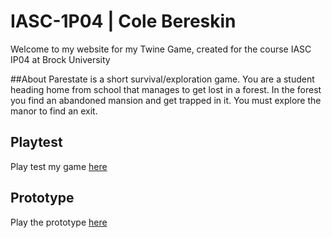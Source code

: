 # IASC-1P04 | Cole Bereskin

Welcome to my website for my Twine Game, created for the course IASC IP04 at Brock University

##About
Parestate is a short survival/exploration game. You are a student heading home from school that manages to get lost in a forest.
In the forest you find an abandoned mansion and get trapped in it. You must explore the manor to find an exit. 

## Playtest

Play test my game [here](final_build/ParestateFinal)

## Prototype

Play the prototype [here](prototype/ParestatePrototype)
